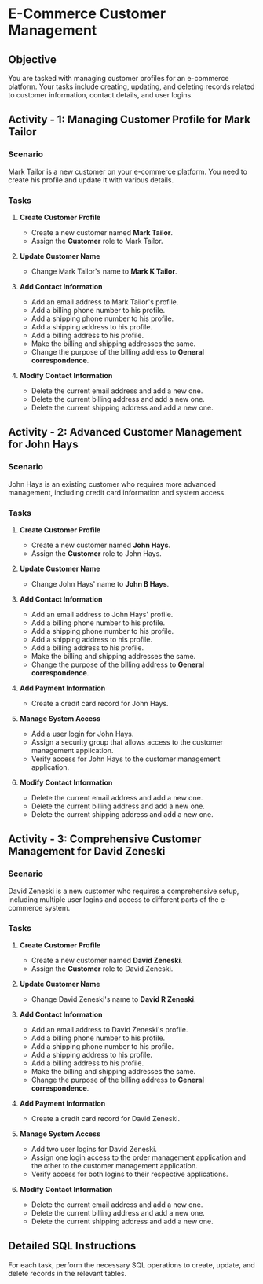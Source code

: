 # E-Commerce Customer Management

## Objective
You are tasked with managing customer profiles for an e-commerce platform. Your tasks include creating, updating, and deleting records related to customer information, contact details, and user logins.

## Activity - 1: Managing Customer Profile for Mark Tailor

### Scenario
Mark Tailor is a new customer on your e-commerce platform. You need to create his profile and update it with various details.

### Tasks
1. **Create Customer Profile**
    - Create a new customer named **Mark Tailor**.
    - Assign the **Customer** role to Mark Tailor.

2. **Update Customer Name**
    - Change Mark Tailor's name to **Mark K Tailor**.

3. **Add Contact Information**
    - Add an email address to Mark Tailor's profile.
    - Add a billing phone number to his profile.
    - Add a shipping phone number to his profile.
    - Add a shipping address to his profile.
    - Add a billing address to his profile.
    - Make the billing and shipping addresses the same.
    - Change the purpose of the billing address to **General correspondence**.

4. **Modify Contact Information**
    - Delete the current email address and add a new one.
    - Delete the current billing address and add a new one.
    - Delete the current shipping address and add a new one.

## Activity - 2: Advanced Customer Management for John Hays

### Scenario
John Hays is an existing customer who requires more advanced management, including credit card information and system access.

### Tasks
1. **Create Customer Profile**
    - Create a new customer named **John Hays**.
    - Assign the **Customer** role to John Hays.

2. **Update Customer Name**
    - Change John Hays' name to **John B Hays**.

3. **Add Contact Information**
    - Add an email address to John Hays' profile.
    - Add a billing phone number to his profile.
    - Add a shipping phone number to his profile.
    - Add a shipping address to his profile.
    - Add a billing address to his profile.
    - Make the billing and shipping addresses the same.
    - Change the purpose of the billing address to **General correspondence**.

4. **Add Payment Information**
    - Create a credit card record for John Hays.

5. **Manage System Access**
    - Add a user login for John Hays.
    - Assign a security group that allows access to the customer management application.
    - Verify access for John Hays to the customer management application.

6. **Modify Contact Information**
    - Delete the current email address and add a new one.
    - Delete the current billing address and add a new one.
    - Delete the current shipping address and add a new one.

## Activity - 3: Comprehensive Customer Management for David Zeneski

### Scenario
David Zeneski is a new customer who requires a comprehensive setup, including multiple user logins and access to different parts of the e-commerce system.

### Tasks
1. **Create Customer Profile**
    - Create a new customer named **David Zeneski**.
    - Assign the **Customer** role to David Zeneski.

2. **Update Customer Name**
    - Change David Zeneski's name to **David R Zeneski**.

3. **Add Contact Information**
    - Add an email address to David Zeneski's profile.
    - Add a billing phone number to his profile.
    - Add a shipping phone number to his profile.
    - Add a shipping address to his profile.
    - Add a billing address to his profile.
    - Make the billing and shipping addresses the same.
    - Change the purpose of the billing address to **General correspondence**.

4. **Add Payment Information**
    - Create a credit card record for David Zeneski.

5. **Manage System Access**
    - Add two user logins for David Zeneski.
    - Assign one login access to the order management application and the other to the customer management application.
    - Verify access for both logins to their respective applications.

6. **Modify Contact Information**
    - Delete the current email address and add a new one.
    - Delete the current billing address and add a new one.
    - Delete the current shipping address and add a new one.

## Detailed SQL Instructions

For each task, perform the necessary SQL operations to create, update, and delete records in the relevant tables.


